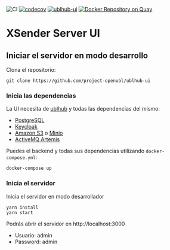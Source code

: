 ![CI](https://github.com/project-openubl/ublhub-ui/workflows/CI/badge.svg)
[![codecov](https://codecov.io/gh/project-openubl/ublhub-ui/branch/master/graph/badge.svg)](https://codecov.io/gh/project-openubl/ublhub-ui)
[![ublhub-ui](https://img.shields.io/endpoint?url=https://dashboard.cypress.io/badge/simple/8fs1cv/master&style=flat&logo=cypress)](https://dashboard.cypress.io/projects/8fs1cv/runs)
[![Docker Repository on Quay](https://quay.io/repository/projectopenubl/ublhub-ui/status "Docker Repository on Quay")](https://quay.io/repository/projectopenubl/ublhub-ui)

# XSender Server UI

## Iniciar el servidor en modo desarrollo

Clona el repositorio:

```shell
git clone https://github.com/project-openubl/ublhub-ui
```

### Inicia las dependencias

La UI necesita de [ublhub](https://github.com/project-openubl/ublhub) y todas las dependencias del mismo:

- [PostgreSQL](https://www.postgresql.org/)
- [Keycloak](https://www.keycloak.org/)
- [Amazon S3](https://aws.amazon.com/s3/) o [Minio](https://min.io/)
- [ActiveMQ Artemis](https://activemq.apache.org/components/artemis/)

Puedes el backend y todas sus dependencias utilizando `docker-compose.yml`:

```shell
docker-compose up
```

### Inicia el servidor

Inicia el servidor en modo desarrollador

```shell script
yarn install
yarn start
```

Podrás abrir el servidor en http://localhost:3000

- Usuario: admin
- Password: admin
